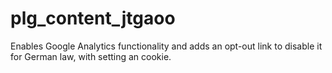# plg_content_jtgaoo
Enables Google Analytics functionality and adds an opt-out link to disable it for German law, with setting an cookie.

